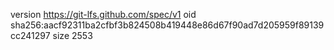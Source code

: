 version https://git-lfs.github.com/spec/v1
oid sha256:aacf92311ba2cfbf3b824508b419448e86d67f90ad7d205959f89139cc241297
size 2553
